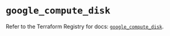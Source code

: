 # `google_compute_disk`

Refer to the Terraform Registry for docs: [`google_compute_disk`](https://registry.terraform.io/providers/hashicorp/google/6.8.0/docs/resources/compute_disk).
